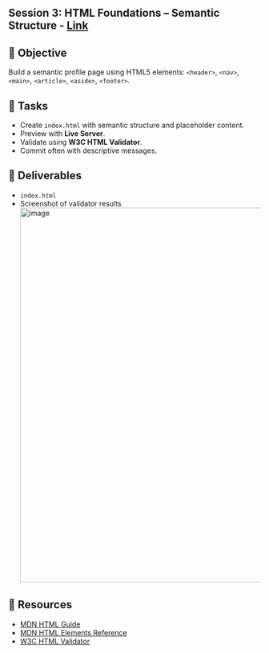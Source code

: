 ## Session 3: HTML Foundations – Semantic Structure - [Link](https://willowy-panda-1538fa.netlify.app/)  

## 📌 Objective
Build a semantic profile page using HTML5 elements:
`<header>`, `<nav>`, `<main>`, `<article>`, `<aside>`, `<footer>`.

## 📝 Tasks
- Create `index.html` with semantic structure and placeholder content.  
- Preview with **Live Server**.  
- Validate using **W3C HTML Validator**.  
- Commit often with descriptive messages.  

## 📂 Deliverables
- `index.html`  
- Screenshot of validator results
  <img width="1828" height="749" alt="image" src="https://github.com/user-attachments/assets/63d6311c-1114-4f3e-bb61-5845ff5324a0" />


## 🔧 Resources
- [MDN HTML Guide](https://developer.mozilla.org/en-US/docs/Learn/HTML)  
- [MDN HTML Elements Reference](https://developer.mozilla.org/en-US/docs/Web/HTML/Element)  
- [W3C HTML Validator](https://validator.w3.org/)  
